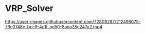 # VRP_Solver


https://user-images.githubusercontent.com/72808287/212496075-76e3748e-bcc9-4c1f-bd50-8ada28c247a2.mp4


